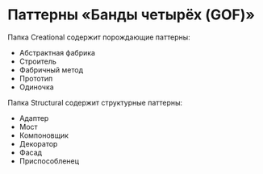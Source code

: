 # Паттерны «Банды четырёх (GOF)»
Папка Creational содержит порождающие паттерны:
- Абстрактная фабрика
- Строитель
- Фабричный метод
- Прототип
- Одиночка

Папка Structural содержит структурные паттерны:
- Адаптер
- Мост
- Компоновщик
- Декоратор
- Фасад
- Приспособленец
